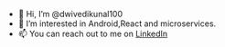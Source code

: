 - 👋 Hi, I’m @dwivedikunal100
- 👀 I’m interested in Android,React and microservices.
- 📫 You can reach out to me on [LinkedIn](https://www.linkedin.com/in/dwivedikunal100/)

<!---
dwivedikunal100/dwivedikunal100 is a ✨ special ✨ repository because its `README.md` (this file) appears on your GitHub profile.
You can click the Preview link to take a look at your changes.
--->
